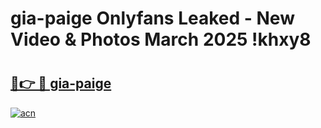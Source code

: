 # gia-paige Onlyfans Leaked - New Video & Photos March 2025 !khxy8

# <h2><a href="https://hit87q.iuczelnia.edu.pl?title=gia-paige&ref=khxy8">🔗👉 🔴 gia-paige</a></h2>

[![acn](https://github.com/user-attachments/assets/0f9c940e-d8b0-45ae-aac7-cd30a18b3e1c)](https://hit87q.iuczelnia.edu.pl?title=gia-paige&ref=khxy8)

